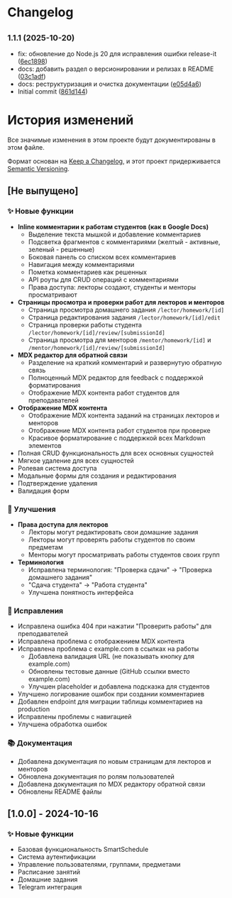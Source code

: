 # Changelog

## <small>1.1.1 (2025-10-20)</small>

* fix: обновление до Node.js 20 для исправления ошибки release-it ([6ec1898](https://github.com/PvUtrix/shked/commit/6ec1898))
* docs: добавить раздел о версионировании и релизах в README ([03c1adf](https://github.com/PvUtrix/shked/commit/03c1adf))
* docs: реструктуризация и очистка документации ([e05d4a6](https://github.com/PvUtrix/shked/commit/e05d4a6))
* Initial commit ([861d144](https://github.com/PvUtrix/shked/commit/861d144))

# История изменений

Все значимые изменения в этом проекте будут документированы в этом файле.

Формат основан на [Keep a Changelog](https://keepachangelog.com/ru/1.0.0/),
и этот проект придерживается [Semantic Versioning](https://semver.org/lang/ru/).

## [Не выпущено]

### ✨ Новые функции
- **Inline комментарии к работам студентов (как в Google Docs)**
  - Выделение текста мышкой и добавление комментариев
  - Подсветка фрагментов с комментариями (желтый - активные, зеленый - решенные)
  - Боковая панель со списком всех комментариев
  - Навигация между комментариями
  - Пометка комментариев как решенных
  - API роуты для CRUD операций с комментариями
  - Права доступа: лекторы создают, студенты и менторы просматривают
- **Страницы просмотра и проверки работ для лекторов и менторов**
  - Страница просмотра домашнего задания `/lector/homework/[id]`
  - Страница редактирования задания `/lector/homework/[id]/edit`
  - Страница проверки работы студента `/lector/homework/[id]/review/[submissionId]`
  - Страница просмотра для менторов `/mentor/homework/[id]` и `/mentor/homework/[id]/review/[submissionId]`
- **MDX редактор для обратной связи**
  - Разделение на краткий комментарий и развернутую обратную связь
  - Полноценный MDX редактор для feedback с поддержкой форматирования
  - Отображение MDX контента работ студентов для преподавателей
- **Отображение MDX контента**
  - Отображение MDX контента заданий на страницах лекторов и менторов
  - Отображение MDX контента работ студентов при проверке
  - Красивое форматирование с поддержкой всех Markdown элементов
- Полная CRUD функциональность для всех основных сущностей
- Мягкое удаление для всех сущностей
- Ролевая система доступа
- Модальные формы для создания и редактирования
- Подтверждение удаления
- Валидация форм

### 🔧 Улучшения
- **Права доступа для лекторов**
  - Лекторы могут редактировать свои домашние задания
  - Лекторы могут проверять работы студентов по своим предметам
  - Менторы могут просматривать работы студентов своих групп
- **Терминология**
  - Исправлена терминология: "Проверка сдачи" → "Проверка домашнего задания"
  - "Сдача студента" → "Работа студента"
  - Улучшена понятность интерфейса

### 🐛 Исправления
- Исправлена ошибка 404 при нажатии "Проверить работы" для преподавателей
- Исправлена проблема с отображением MDX контента
- Исправлена проблема с example.com в ссылках на работы
  - Добавлена валидация URL (не показывать кнопку для example.com)
  - Обновлены тестовые данные (GitHub ссылки вместо example.com)
  - Улучшен placeholder и добавлена подсказка для студентов
- Улучшено логирование ошибок при создании комментариев
- Добавлен endpoint для миграции таблицы комментариев на production
- Исправлены проблемы с навигацией
- Улучшена обработка ошибок

### 📚 Документация
- Добавлена документация по новым страницам для лекторов и менторов
- Обновлена документация по ролям пользователей
- Добавлена документация по MDX редактору обратной связи
- Обновлены README файлы

## [1.0.0] - 2024-10-16

### ✨ Новые функции
- Базовая функциональность SmartSchedule
- Система аутентификации
- Управление пользователями, группами, предметами
- Расписание занятий
- Домашние задания
- Telegram интеграция
